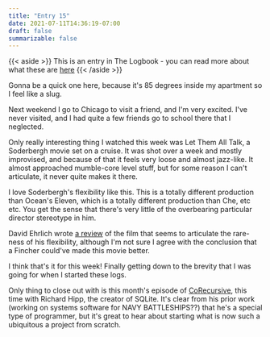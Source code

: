 ```yaml
---
title: "Entry 15"
date: 2021-07-11T14:36:19-07:00
draft: false
summarizable: false
---
```


{{< aside >}} This is an entry in The Logbook - you can read more about what these are [here](/posts/logbook) {{< /aside >}}

Gonna be a quick one here, because it's 85 degrees inside my apartment so I feel like a slug.

Next weekend I go to Chicago to visit a friend, and I'm very excited. I've never visited, and I had quite a few friends go to school there that I neglected.

Only really interesting thing I watched this week was Let Them All Talk, a Soderbergh movie set on a cruise. It was shot over a week and mostly improvised, and because of that it feels very loose and almost jazz-like. It almost approached mumble-core level stuff, but for some reason I can't articulate, it never quite makes it there.

I love Soderbergh's flexibility like this. This is a totally different production than Ocean's Eleven, which is a totally different production than Che, etc etc. You get the sense that there's very little of the overbearing particular director stereotype in him.

David Ehrlich wrote [a review](https://www.indiewire.com/2020/12/let-them-all-talk-review-steven-soderbergh-1234601900/) of the film that seems to articulate the rare-ness of his flexibility, although I'm not sure I agree with the conclusion that a Fincher could've made this movie better.

I think that's it for this week! Finally getting down to the brevity that I was going for when I started these logs.

Only thing to close out with is this month's episode of [CoRecursive](https://corecursive.com/066-sqlite-with-richard-hipp/), this time with Richard Hipp, the creator of SQLite. It's clear from his prior work (working on systems software for NAVY BATTLESHIPS??) that he's a special type of programmer, but it's great to hear about starting what is now such a ubiquitous a project from scratch.
